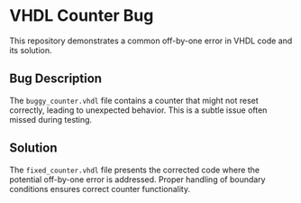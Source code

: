 # VHDL Counter Bug
This repository demonstrates a common off-by-one error in VHDL code and its solution.

## Bug Description
The `buggy_counter.vhdl` file contains a counter that might not reset correctly, leading to unexpected behavior. This is a subtle issue often missed during testing.

## Solution
The `fixed_counter.vhdl` file presents the corrected code where the potential off-by-one error is addressed.  Proper handling of boundary conditions ensures correct counter functionality.